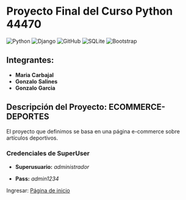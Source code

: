 # Proyecto Final del Curso Python 44470  

![Python](https://img.shields.io/badge/python-3670A0?style=for-the-badge&logo=python&logoColor=ffdd54)  ![Django](https://img.shields.io/badge/django-%23092E20.svg?style=for-the-badge&logo=django&logoColor=white)  ![GitHub](https://img.shields.io/badge/github-%23121011.svg?style=for-the-badge&logo=github&logoColor=white)  ![SQLite](https://img.shields.io/badge/sqlite-%2307405e.svg?style=for-the-badge&logo=sqlite&logoColor=white)   ![Bootstrap](https://img.shields.io/badge/bootstrap-%23563D7C.svg?style=for-the-badge&logo=bootstrap&logoColor=white)

## Integrantes: 

+ **Maria** **Carbajal** 
+ **Gonzalo** **Salines** 
+ **Gonzalo** **Garcia** 

## Descripción del Proyecto: ECOMMERCE-DEPORTES    

El proyecto que definimos se basa en una página e-commerce sobre artículos deportivos. 


### Credenciales de SuperUser
+ **Superusuario:** *administrador*

+ **Pass:** *admin1234*

Ingresar: [Página de inicio](http://127.0.0.1:8000/productos/inicio/)

